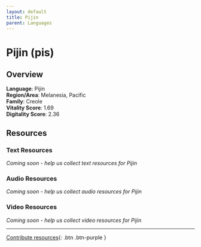 ```yaml
---
layout: default
title: Pijin
parent: Languages
---
```


# Pijin (pis)

## Overview

**Language**: Pijin  
**Region/Area**: Melanesia, Pacific  
**Family**: Creole  
**Vitality Score**: 1.69  
**Digitality Score**: 2.36  

## Resources

### Text Resources
*Coming soon - help us collect text resources for Pijin*

### Audio Resources
*Coming soon - help us collect audio resources for Pijin*

### Video Resources
*Coming soon - help us collect video resources for Pijin*

---

[Contribute resources](https://fairtrain.github.io/){: .btn .btn-purple }
